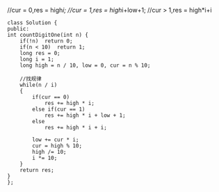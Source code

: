 //cur = 0,res = high*i;
//cur = 1,res = high*i+low+1;
//cur > 1,res = high*i+i

    class Solution {
    public:
    int countDigitOne(int n) {
        if(!n)  return 0;
        if(n < 10)  return 1;
        long res = 0;
        long i = 1;
        long high = n / 10, low = 0, cur = n % 10;
        
        //找规律
        while(n / i)
        {
            if(cur == 0)
                res += high * i;
            else if(cur == 1)
                res += high * i + low + 1;
            else    
                res += high * i + i;

            low += cur * i;
            cur = high % 10;
            high /= 10;
            i *= 10;
        }
        return res;
    }
    };
